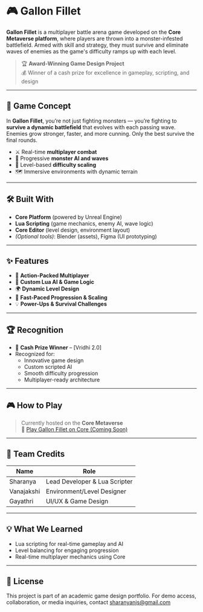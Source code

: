 # 🎮 Gallon Fillet

**Gallon Fillet** is a multiplayer battle arena game developed on the **Core Metaverse platform**, where players are thrown into a monster-infested battlefield. Armed with skill and strategy, they must survive and eliminate waves of enemies as the game's difficulty ramps up with each level.

> 🏆 **Award-Winning Game Design Project**  
> 💰 Winner of a cash prize for excellence in gameplay, scripting, and design

---

## 🧠 Game Concept

In **Gallon Fillet**, you’re not just fighting monsters — you’re fighting to **survive a dynamic battlefield** that evolves with each passing wave. Enemies grow stronger, faster, and more cunning. Only the best survive the final rounds.

- ⚔️ Real-time **multiplayer combat**
- 🧟 Progressive **monster AI and waves**
- 🔄 Level-based **difficulty scaling**
- 🗺️ Immersive environments with dynamic terrain

---

## 🛠️ Built With

- **Core Platform** (powered by Unreal Engine)
- **Lua Scripting** (game mechanics, enemy AI, wave logic)
- **Core Editor** (level design, environment layout)
- *(Optional tools)*: Blender (assets), Figma (UI prototyping)

---

## ✨ Features

- 🔫 **Action-Packed Multiplayer**  
- 🧠 **Custom Lua AI & Game Logic**  
- 🌍 **Dynamic Level Design**  
- 🚀 **Fast-Paced Progression & Scaling**  
- 💡 **Power-Ups & Survival Challenges**

---

## 🏆 Recognition

- 🥇 **Cash Prize Winner** – [Vridhi 2.0]
- Recognized for:
  - Innovative game design
  - Custom scripted AI
  - Smooth difficulty progression
  - Multiplayer-ready architecture

---

## 🎮 How to Play

> Currently hosted on the **Core Metaverse**  
> 🔗 [Play Gallon Fillet on Core (Coming Soon)]()

---

## 👥 Team Credits

| Name             | Role                          |
|------------------|-------------------------------|
| Sharanya         | Lead Developer & Lua Scripter |
| Vanajakshi       | Environment/Level Designer    |
| Gayathri         | UI/UX & Game Design           |

---

## 💡 What We Learned

- Lua scripting for real-time gameplay and AI
- Level balancing for engaging progression
- Real-time multiplayer mechanics using Core

---

## 📜 License

This project is part of an academic game design portfolio. For demo access, collaboration, or media inquiries, contact sharanyanjs@gmail.com

